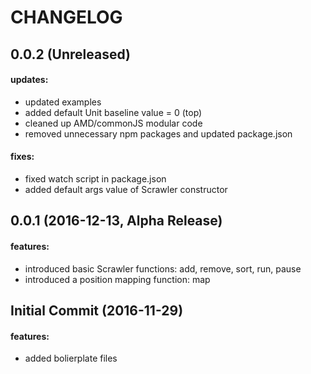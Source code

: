 CHANGELOG
=========

## 0.0.2 (Unreleased)

#### updates:
 - updated examples
 - added default Unit baseline value = 0 (top)
 - cleaned up AMD/commonJS modular code
 - removed unnecessary npm packages and updated package.json

#### fixes:
 - fixed watch script in package.json
 - added default args value of Scrawler constructor

## 0.0.1 (2016-12-13, Alpha Release)

#### features:
 - introduced basic Scrawler functions: add, remove, sort, run, pause
 - introduced a position mapping function: map

## Initial Commit (2016-11-29)

#### features:
 - added bolierplate files



